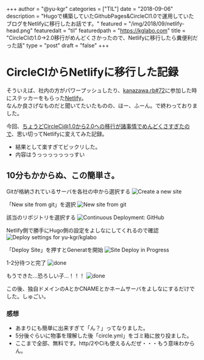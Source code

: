 +++
author = "@yu-kgr"
categories = ["TIL"]
date = "2018-09-06"
description = "Hugoで構築していたGithubPages&CircleCI1.0で運用していたブログをNetlifyに移行したお話です。"
featured = "/img/2018/09/netlify-head.png"
featuredalt = "til"
featuredpath = "https://kglabo.com"
title = "CircleCIの1.0->2.0移行がめんどくさかったので、Netlifyに移行したら糞便利だった話"
type = "post"
draft = "false"
+++

# CircleCIからNetlifyに移行した記録

そういえば、社内の方がパワープッシュしたり、[kanazawa.rb#72](https://kzrb.org/meetup/72/report.html)に参加した時にステッカーをもらった[Netlify](https://www.netlify.com/)。  
なんか良さげなものだと聞いてたいたものの、ほー、ふーん。で終わっておりました。

今回、ちょうどCircleCi@1.0から2.0への移行が諸事情でめんどくさすぎたので、思い切ってNetlifyに変えてみた記録。

- 結果として楽すぎてビックリした。
- 内容はうっっっっっっっすい

## 10分もかからぬ、この簡単さ。

Gitが格納されているサーバを各社の中から選択する
![Create a new site](/blog/using-netlify/01.png)

「New site from git」を選択
![New site from git](/blog/using-netlify/02.png)

該当のリポジトリを選択する
![Continuous Deployment: GitHub](/blog/using-netlify/03.png)

Netlify側で勝手にHugo側の設定をよしなにしてくれるので確認
![Deploy settings for yu-kgr/kglabo](/blog/using-netlify/04.png)

「Deploy Site」を押すとGeneratを開始
![Site Deploy in Progress](/blog/using-netlify/05.png)

1-2分待つと完了
![done](/blog/using-netlify/06.png)

もうできた…恐ろしい子…！！！
![done](/blog/using-netlify/07.png)

この後、独自ドメインのAとかCNAMEとかネームサーバをよしなにするだけでした。しゅごい。

### 感想

- あまりにも簡単に出来すぎて「ん？」ってなりました。
- 5分後ぐらいに物事を理解した後「circle.yml」をゴミ箱に放り投ました。
- ここまで全部、無料です。http/2やCiも使えるんだぜ・・・もう意味わからん。

